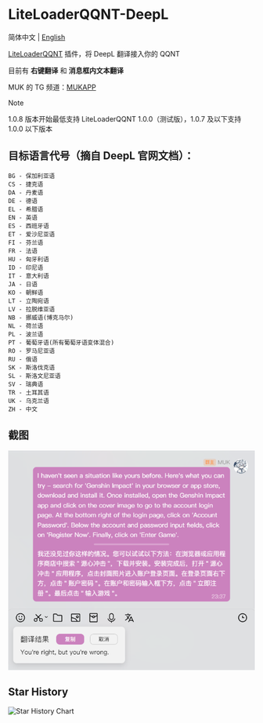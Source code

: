 # LiteLoaderQQNT-DeepL

简体中文 | [English](./README.en.md)

[LiteLoaderQQNT](https://github.com/LiteLoaderQQNT/LiteLoaderQQNT) 插件，将 DeepL 翻译接入你的 QQNT

目前有 **右键翻译** 和 **消息框内文本翻译**

MUK 的 TG 频道：[MUKAPP](https://t.me/MUKAPP_Personal)

> [!NOTE]  
> 1.0.8 版本开始最低支持 LiteLoaderQQNT 1.0.0（测试版），1.0.7 及以下支持 1.0.0 以下版本

## 目标语言代号（摘自 DeepL 官网文档）：
``` text
BG - 保加利亚语
CS - 捷克语
DA - 丹麦语
DE - 德语
EL - 希腊语 
EN - 英语
ES - 西班牙语
ET - 爱沙尼亚语
FI - 芬兰语
FR - 法语
HU - 匈牙利语
ID - 印尼语
IT - 意大利语
JA - 日语
KO - 朝鲜语
LT - 立陶宛语
LV - 拉脱维亚语
NB - 挪威语(博克马尔)
NL - 荷兰语
PL - 波兰语
PT - 葡萄牙语(所有葡萄牙语变体混合)
RO - 罗马尼亚语
RU - 俄语
SK - 斯洛伐克语
SL - 斯洛文尼亚语
SV - 瑞典语
TR - 土耳其语
UK - 乌克兰语
ZH - 中文
```

## 截图
![截图](./res/screenshots/1.png)

## Star History
<picture>
  <source
    media="(prefers-color-scheme: dark)"
    srcset="
      https://api.star-history.com/svg?repos=MUKAPP/LiteLoaderQQNT-DeepL&type=Date&theme=dark
    "
  />
  <source
    media="(prefers-color-scheme: light)"
    srcset="
      https://api.star-history.com/svg?repos=MUKAPP/LiteLoaderQQNT-DeepL&type=Date
    "
  />
  <img
    alt="Star History Chart"
    src="https://api.star-history.com/svg?repos=MUKAPP/LiteLoaderQQNT-DeepL&type=Date"
  />
</picture>